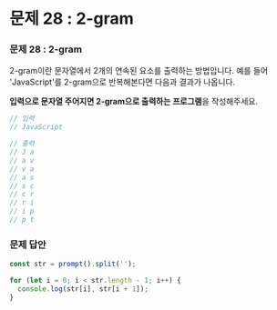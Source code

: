 # 문제 28 : 2-gram

### 문제 28 : 2-gram

2-gram이란 문자열에서 2개의 연속된 요소를 출력하는 방법입니다. 예를 들어 'JavaScript'를 2-gram으로 반복해본다면 다음과 결과가 나옵니다.

**입력으로 문자열 주어지면 2-gram으로 출력하는 프로그램**을 작성해주세요.

```javascript
// 입력
// JavaScript

// 출력
// J a
// a v
// v a
// a s
// s c
// c r
// r i
// i p
// p t
```

### 문제 답안

```javascript
const str = prompt().split('');

for (let i = 0; i < str.length - 1; i++) {
  console.log(str[i], str[i + 1]);
}
```

